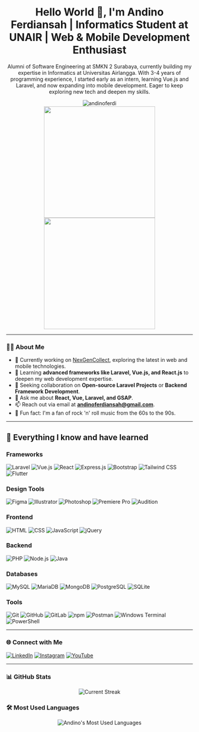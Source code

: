 <h1 align="center">Hello World 👋, I'm Andino Ferdiansah | Informatics Student at UNAIR | Web & Mobile Development
    Enthusiast</h1>
<p align="center">
    Alumni of Software Engineering at SMKN 2 Surabaya, currently building my expertise in Informatics at Universitas
    Airlangga. With 3-4 years of programming experience, I started early as an intern, learning Vue.js and Laravel, and
    now expanding into mobile development. Eager to keep exploring new tech and deepen my skills.
</p>

<div align="center">
    <img src="https://komarev.com/ghpvc/?username=andinoferdi&label=Profile%20Views&color=0e75b6&style=flat-square"
        alt="andinoferdi" />
</div>

<div align="center">
    <img src="https://media.giphy.com/media/3oKIPEqDGUULpEU0aQ/giphy.gif" width="300" />
    <img src="https://media.giphy.com/media/L1R1tvI9svkIWwpVYr/giphy.gif" width="300" />
</div>

---

### 👨‍💻 About Me

- 🔭 Currently working on [NexGenCollect](https://github.com/andinoferdi/NexGenCollect), exploring the latest in web and
mobile technologies.
- 🌱 Learning **advanced frameworks like Laravel, Vue.js, and React.js** to deepen my web development expertise.
- 👯 Seeking collaboration on **Open-source Laravel Projects** or **Backend Framework Development**.
- 💬 Ask me about **React, Vue, Laravel, and GSAP**.
- 📫 Reach out via email at **andinoferdiansah@gmail.com**.
- 🎸 Fun fact: I'm a fan of rock 'n' roll music from the 60s to the 90s.

---

## 🚀 Everything I know and have learned

### Frameworks
<p>
    <img src="https://img.shields.io/badge/Laravel-FF2D20?style=for-the-badge&logo=laravel&logoColor=white"
        alt="Laravel" />
    <img src="https://img.shields.io/badge/Vue.js-4FC08D?style=for-the-badge&logo=vue.js&logoColor=white"
        alt="Vue.js" />
    <img src="https://img.shields.io/badge/React-61DAFB?style=for-the-badge&logo=react&logoColor=black"
        alt="React" />
    <img src="https://img.shields.io/badge/Express.js-000000?style=for-the-badge&logo=express&logoColor=white"
        alt="Express.js" />
    <img src="https://img.shields.io/badge/Bootstrap-7952B3?style=for-the-badge&logo=bootstrap&logoColor=white"
        alt="Bootstrap" />
    <img src="https://img.shields.io/badge/Tailwind_CSS-38B2AC?style=for-the-badge&logo=tailwind-css&logoColor=white"
        alt="Tailwind CSS" />
    <img src="https://img.shields.io/badge/Flutter-02569B?style=for-the-badge&logo=flutter&logoColor=white"
        alt="Flutter" />
</p>

### Design Tools
<p>
    <img src="https://img.shields.io/badge/Figma-F24E1E?style=for-the-badge&logo=figma&logoColor=white"
        alt="Figma" />
    <img src="https://img.shields.io/badge/Adobe%20Illustrator-FF9A00?style=for-the-badge&logo=adobeillustrator&logoColor=white"
        alt="Illustrator" />
    <img src="https://img.shields.io/badge/Adobe%20Photoshop-31A8FF?style=for-the-badge&logo=adobephotoshop&logoColor=white"
        alt="Photoshop" />
    <img src="https://img.shields.io/badge/Adobe%20Premiere%20Pro-9999FF?style=for-the-badge&logo=adobepremierepro&logoColor=white"
        alt="Premiere Pro" />
    <img src="https://img.shields.io/badge/Adobe%20Audition-9999FF?style=for-the-badge&logo=adobeaudition&logoColor=white"
        alt="Audition" />
</p>

### Frontend
<p>
    <img src="https://img.shields.io/badge/HTML5-E34F26?style=for-the-badge&logo=html5&logoColor=white"
        alt="HTML" />
    <img src="https://img.shields.io/badge/CSS3-1572B6?style=for-the-badge&logo=css3&logoColor=white" alt="CSS" />
    <img src="https://img.shields.io/badge/JavaScript-F7DF1E?style=for-the-badge&logo=javascript&logoColor=black"
        alt="JavaScript" />
    <img src="https://img.shields.io/badge/jQuery-0769AD?style=for-the-badge&logo=jquery&logoColor=white"
        alt="jQuery" />
</p>

### Backend
<p>
    <img src="https://img.shields.io/badge/PHP-777BB4?style=for-the-badge&logo=php&logoColor=white" alt="PHP" />
    <img src="https://img.shields.io/badge/Node.js-339933?style=for-the-badge&logo=nodedotjs&logoColor=white"
        alt="Node.js" />
    <img src="https://img.shields.io/badge/Java-007396?style=for-the-badge&logo=java&logoColor=white" alt="Java" />
</p>

### Databases
<p>
    <img src="https://img.shields.io/badge/MySQL-4479A1?style=for-the-badge&logo=mysql&logoColor=white"
        alt="MySQL" />
    <img src="https://img.shields.io/badge/MariaDB-003B57?style=for-the-badge&logo=mariadb&logoColor=white"
        alt="MariaDB" />
    <img src="https://img.shields.io/badge/MongoDB-47A248?style=for-the-badge&logo=mongodb&logoColor=white"
        alt="MongoDB" />
    <img src="https://img.shields.io/badge/PostgreSQL-4169E1?style=for-the-badge&logo=postgresql&logoColor=white"
        alt="PostgreSQL" />
    <img src="https://img.shields.io/badge/SQLite-003B57?style=for-the-badge&logo=sqlite&logoColor=white"
        alt="SQLite" />
</p>

### Tools
<p>
    <img src="https://img.shields.io/badge/Git-F05032?style=for-the-badge&logo=git&logoColor=white" alt="Git" />
    <img src="https://img.shields.io/badge/GitHub-181717?style=for-the-badge&logo=github&logoColor=white"
        alt="GitHub" />
    <img src="https://img.shields.io/badge/GitLab-FC6D26?style=for-the-badge&logo=gitlab&logoColor=white"
        alt="GitLab" />
    <img src="https://img.shields.io/badge/npm-CB3837?style=for-the-badge&logo=npm&logoColor=white" alt="npm" />
    <img src="https://img.shields.io/badge/Postman-FF6C37?style=for-the-badge&logo=postman&logoColor=white"
        alt="Postman" />
    <img src="https://img.shields.io/badge/Windows%20Terminal-4D4D4D?style=for-the-badge&logo=windows-terminal&logoColor=white"
        alt="Windows Terminal" />
    <img src="https://img.shields.io/badge/PowerShell-2E2A87?style=for-the-badge&logo=powershell&logoColor=white"
        alt="PowerShell" />
</p>


---

### 🌐 Connect with Me

<p>
    <a href="https://linkedin.com/in/andinoferdi" target="_blank"><img
            src="https://img.shields.io/badge/LinkedIn-0077B5?style=for-the-badge&logo=linkedin&logoColor=white"
            alt="LinkedIn" /></a>
    <a href="https://instagram.com/andinoferdi" target="_blank"><img
            src="https://img.shields.io/badge/Instagram-E4405F?style=for-the-badge&logo=instagram&logoColor=white"
            alt="Instagram" /></a>
    <a href="https://www.youtube.com/@andinoferdi" target="_blank"><img
            src="https://img.shields.io/badge/YouTube-FF0000?style=for-the-badge&logo=youtube&logoColor=white"
            alt="YouTube" /></a>
</p>

---

### 📊 GitHub Stats

<div align="center">
    <img src="https://github-readme-streak-stats.herokuapp.com/?user=andinoferdi&theme=radical"
        alt="Current Streak" />
</div>

### 🛠️ Most Used Languages

<div align="center">
    <img src="https://github-readme-stats.vercel.app/api/top-langs/?username=andinoferdi&layout=compact&theme=radical"
        alt="Andino's Most Used Languages" />
</div>

